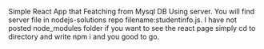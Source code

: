 Simple React App that  Featching from Mysql DB Using server.
You will find server file in nodejs-solutions repo filename:studentinfo.js.
I have not posted node_modules folder if you want to see the react page simply cd to directory and write npm i and you good to go.
